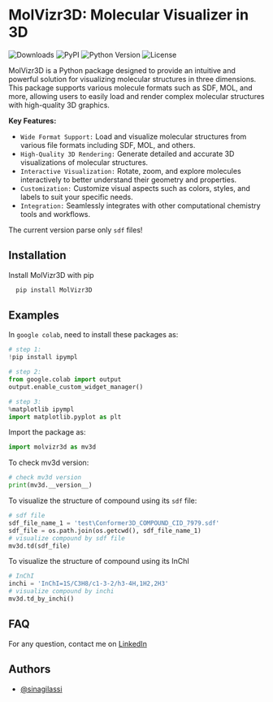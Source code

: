 # MolVizr3D: Molecular Visualizer in 3D

![Downloads](https://img.shields.io/pypi/dm/MolVizr3D) ![PyPI](https://img.shields.io/pypi/v/MolVizr3D) ![Python Version](https://img.shields.io/pypi/pyversions/MolVizr3D.svg) ![License](https://img.shields.io/pypi/l/MolVizr3D)

MolVizr3D is a Python package designed to provide an intuitive and powerful solution for visualizing molecular structures in three dimensions. This package supports various molecule formats such as SDF, MOL, and more, allowing users to easily load and render complex molecular structures with high-quality 3D graphics.

**Key Features:**

* `Wide Format Support:` Load and visualize molecular structures from various file formats including SDF, MOL, and others.
* `High-Quality 3D Rendering:` Generate detailed and accurate 3D visualizations of molecular structures.
* `Interactive Visualization:` Rotate, zoom, and explore molecules interactively to better understand their geometry and properties.
* `Customization:` Customize visual aspects such as colors, styles, and labels to suit your specific needs.
* `Integration:` Seamlessly integrates with other computational chemistry tools and workflows.

The current version parse only `sdf` files!

## Installation

Install MolVizr3D with pip

```python
  pip install MolVizr3D
```

## Examples

In `google colab`, need to install these packages as:

```python
# step 1:
!pip install ipympl

# step 2:
from google.colab import output
output.enable_custom_widget_manager()

# step 3:
%matplotlib ipympl
import matplotlib.pyplot as plt
```

Import the package as:

```python
import molvizr3d as mv3d
```

To check mv3d version:

```python
# check mv3d version
print(mv3d.__version__)
```

To visualize the structure of compound using its `sdf` file:

```python
# sdf file
sdf_file_name_1 = 'test\Conformer3D_COMPOUND_CID_7979.sdf'
sdf_file = os.path.join(os.getcwd(), sdf_file_name_1)
# visualize compound by sdf file
mv3d.td(sdf_file)
```

To visualize the structure of compound using its InChI

```python
# InChI
inchi = 'InChI=1S/C3H8/c1-3-2/h3-4H,1H2,2H3'
# visualize compound by inchi
mv3d.td_by_inchi()
```

## FAQ

For any question, contact me on [LinkedIn](https://www.linkedin.com/in/sina-gilassi/) 

## Authors

- [@sinagilassi](https://www.github.com/sinagilassi)

